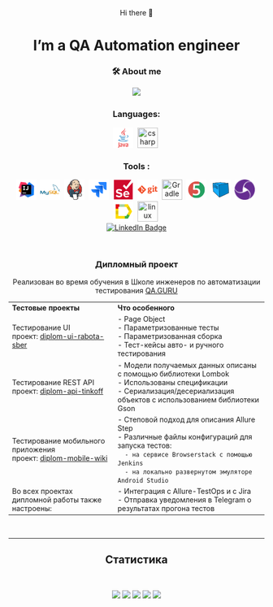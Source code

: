 <div id="header" align="center">
  Hi there 👋

# I’m a QA Automation engineer 
 ### :hammer_and_wrench: About me 
  
<div id="header" align="center">
  <img src="https://media.giphy.com/media/L1R1tvI9svkIWwpVYr/giphy.gif" width="500"/>
</div>

  ###  Languages: 
  <div>
   <img src="https://github.com/devicons/devicon/blob/master/icons/java/java-original-wordmark.svg" title="Java" alt="Java" width="40" height="40"/>&nbsp;
   <img src="https://cdn.jsdelivr.net/gh/devicons/devicon/icons/csharp/csharp-original.svg" title="csharp" **alt="csharp" width="40" height="40"/>&nbsp;
   </div>
  
  ###  Tools :

 <div>
  <img src="https://github.com/ElenaSkorobodilova/ElenaSkorobodilova/blob/main/icons/Intelij_IDEA.png" title="IDEA" **alt="IDEA" width="40" height="40"/>&nbsp; 
  <img src="https://github.com/devicons/devicon/blob/master/icons/mysql/mysql-original-wordmark.svg" title="MySQL"  alt="MySQL" width="40" height="40"/>&nbsp;
  <img src="https://github.com/devicons/devicon/blob/master/icons/jenkins/jenkins-original.svg" title="Jenkins" **alt="Jenkins" width="40" height="40"/>&nbsp;
  <img src="https://github.com/devicons/devicon/blob/master/icons/jira/jira-original.svg" title="Jira" **alt="Jira" width="40" height="40"/>&nbsp;
  <img src="https://github.com/devicons/devicon/blob/master/icons/selenium/selenium-original.svg" title="Selenium" **alt="Selenium" width="40" height="40"/>&nbsp;
  <img src="https://github.com/devicons/devicon/blob/master/icons/git/git-plain-wordmark.svg" title="Git" **alt="Git" width="40" height="40"/>&nbsp;
  <img src="https://cdn.jsdelivr.net/gh/devicons/devicon/icons/gradle/gradle-plain.svg" title="Gradle" **alt="Gradle" width="40" height="40"/>&nbsp; 
  <img src="https://github.com/ElenaSkorobodilova/ElenaSkorobodilova/blob/main/icons/JUnit5.png" title="JUnit5" **alt="JUnit5" width="40" height="40"/>&nbsp;  
  <img src="https://github.com/ElenaSkorobodilova/ElenaSkorobodilova/blob/main/icons/Selenoid.png" title="Selenoid" **alt="Selenoid" width="40" height="40"/>&nbsp; 
  <img src="https://github.com/ElenaSkorobodilova/ElenaSkorobodilova/blob/main/icons/appium.png" title="Appium" **alt="Appium" width="40" height="40"/>&nbsp;
  <img src="https://github.com/ElenaSkorobodilova/ElenaSkorobodilova/blob/main/icons/Allure_Report.png" title="Allure" **alt="Allure" width="40" height="40"/>&nbsp;
  <img src="https://cdn.jsdelivr.net/gh/devicons/devicon/icons/linux/linux-original.svg" title="linux" **alt="linux" width="40" height="40"/>&nbsp;
  
  
  </div>


<div id="header" align="center">
  <a href="https://www.linkedin.com/in/lina-alekseeva-184867240">
    <img src="https://img.shields.io/badge/LinkedIn-blue?style=for-the-badge&logo=linkedin&logoColor=white" alt="LinkedIn Badge" width="500"/>
  </a>


 
<p align="center">
 <img src="https://komarev.com/ghpvc/?username=your-github-LinaAlekseeva&style=flat-square&color=blue" alt=""/>
 
### Дипломный проект
Реализован во время обучения в Школе инженеров по автоматизации тестирования <a target="_blank" href="https://qa.guru">QA.GURU</a>

<table width="100%" border='0'>
   <tr> 
    <td valign="middle"><strong>Тестовые проекты</strong></td><td valign="middle"><strong>Что особенного</strong></td></tr>
    <td valign="middle">Тестирование UI</br>проект: <a target="_blank" href="https://github.com/Nazilya/diplom-ui-rabota-sber">diplom-ui-rabota-sber</a></td><td valign="middle">- Page Object</br>- Параметризованные тесты</br>- Параметризованная сборка</br>- Тест-кейсы авто- и ручного тестирования</td></tr>
    <tr> <td valign="middle">Тестирование REST API</br>проект: <a target="_blank" href="https://github.com/Nazilya/diplom-api-tinkoff">diplom-api-tinkoff</a></td><td valign="middle">- Модели получаемых данных описаны с помощью библиотеки Lombok</br>- Использованы спецификации</br>- Сериализация/десериализация объектов с использованием библиотеки Gson</td></tr>
    <tr> <td valign="middle">Тестирование мобильного приложения</br>проект: <a target="_blank" href="https://github.com/Nazilya/diplom-mobile-wiki">diplom-mobile-wiki</a></td><td valign="middle">- Степовой подход для описания Allure Step</br>- Различные файлы конфигураций для запуска тестов:</br> <code>  - на сервисе Browserstack с помощью Jenkins</code></br><code>  - на локально развернутом эмуляторе Android Studio</code></td></tr>
    <tr> <td valign="middle">Во всех проектах дипломной работы также настроены:</td><td valign="middle">- Интеграция с Allure-TestOps и с Jira</br>- Отправка уведомления в Telegram о результатах прогона тестов</td></tr>
   </tr>
  </table>
  </br>

  ---
   <h2>Статистика</h2>
<br>
</p>

![](https://github-profile-summary-cards.vercel.app/api/cards/profile-details?username=LinaAlekseeva&theme=radical)
![](https://github-profile-summary-cards.vercel.app/api/cards/most-commit-language?username=LinaAlekseeva&theme=radical)
![](https://github-profile-summary-cards.vercel.app/api/cards/repos-per-language?username=LinaAlekseeva&theme=radical)
![](https://github-profile-summary-cards.vercel.app/api/cards/stats?username=LinaAlekseeva&theme=radical)
![](https://github-profile-summary-cards.vercel.app/api/cards/productive-time?username=LinaAlekseeva&theme=radical)



  
 
